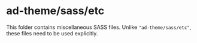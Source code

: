 # ad-theme/sass/etc

This folder contains miscellaneous SASS files. Unlike `"ad-theme/sass/etc"`, these files
need to be used explicitly.
